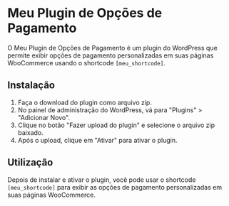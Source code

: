 # Meu Plugin de Opções de Pagamento

O Meu Plugin de Opções de Pagamento é um plugin do WordPress que permite exibir opções de pagamento personalizadas em suas páginas WooCommerce usando o shortcode `[meu_shortcode]`.

## Instalação

1. Faça o download do plugin como arquivo zip.
2. No painel de administração do WordPress, vá para "Plugins" > "Adicionar Novo".
3. Clique no botão "Fazer upload do plugin" e selecione o arquivo zip baixado.
4. Após o upload, clique em "Ativar" para ativar o plugin.

## Utilização

Depois de instalar e ativar o plugin, você pode usar o shortcode `[meu_shortcode]` para exibir as opções de pagamento personalizadas em suas páginas WooCommerce.
